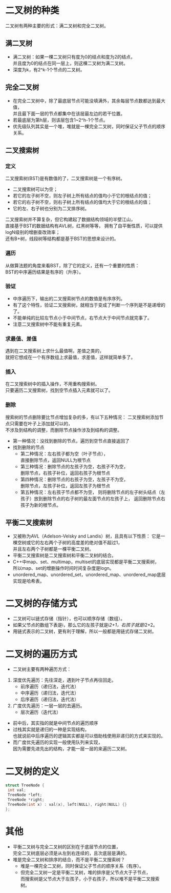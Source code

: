 # ⼆叉树的种类 
⼆叉树有两种主要的形式：满⼆叉树和完全⼆叉树。
## 满⼆叉树
- 满⼆叉树：如果⼀棵⼆叉树只有度为0的结点和度为2的结点，  
  并且度为0的结点在同⼀层上，则这棵⼆叉树为满⼆叉树。
- 深度为k，有2^k-1个节点的⼆叉树。
## 完全⼆叉树
- 在完全⼆叉树中，除了最底层节点可能没填满外，其余每层节点数都达到最⼤值，  
  并且最下⾯⼀层的节点都集中在该层最左边的若⼲位置。
- 若最底层为第h层，则该层包含1~2^h-1个节点。
- 优先级队列其实是⼀个堆，堆就是⼀棵完全⼆叉树，同时保证⽗⼦节点的顺序关系。
## ⼆叉搜索树
### 定义
⼆叉搜索树(BST)是有数值的了，⼆叉搜索树是⼀个有序树。
- ⼆叉搜索树可以为空；
- 若它的左⼦树不空，则左⼦树上所有结点的值均⼩于它的根结点的值；
- 若它的右⼦树不空，则右⼦树上所有结点的值均⼤于它的根结点的值；
- 它的左、右⼦树也分别为⼆叉排序树。
  
二叉搜索树并不算复杂，但它构建起了数据结构领域的半壁江山，  
直接基于BST的数据结构有AVL树，红黑树等等，
拥有了自平衡性质，可以提供logN级别的增删查改效率；  
还有B+树，线段树等结构都是基于BST的思想来设计的。
### 遍历
从做算法题的角度来看BST，除了它的定义，还有一个重要的性质：  
BST的中序遍历结果是有序的（升序）。
### 验证
- 中序遍历下，输出的⼆叉搜索树节点的数值是有序序列。
- 有了这个特性，验证⼆叉搜索树，就相当于变成了判断⼀个序列是不是递增的了。
- 不能单纯的⽐较左节点⼩于中间节点，右节点⼤于中间节点就完事了。
- 注意⼆叉搜索树中不能有重复元素。
### 求最值、差值
遇到在⼆叉搜索树上求什么最值啊，差值之类的，  
就把它想成在⼀个有序数组上求最值，求差值，这样就简单多了。
### 插入
在⼆叉搜索树中的插⼊操作，不⽤重构搜索树。  
只要遍历⼆叉搜索树，找到空节点插⼊元素就可以了。
### 删除
搜索树的节点删除要⽐节点增加复杂的多，有以下五种情况：
⼆叉搜索树添加节点只需要在叶⼦上添加就可以的，  
不涉及到结构的调整，⽽删除节点操作涉及到结构的调整。
- 第⼀种情况：没找到删除的节点，遍历到空节点直接返回了
- 找到删除的节点
  - 第⼆种情况：左右孩⼦都为空（叶⼦节点），  
    直接删除节点，返回NULL为根节点
  - 第三种情况：删除节点的左孩⼦为空，右孩⼦不为空，  
    删除节点，右孩⼦补位，返回右孩⼦为根节点
  - 第四种情况：删除节点的右孩⼦为空，左孩⼦不为空，  
    删除节点，左孩⼦补位，返回左孩⼦为根节点
  - 第五种情况：左右孩⼦节点都不为空，
    则将删除节点的左⼦树头结点（左孩⼦）放到删除节点的右⼦树的最左⾯节点的左孩⼦上，
    返回删除节点右孩⼦为新的根节点。
## 平衡⼆叉搜索树
- ⼜被称为AVL（Adelson-Velsky and Landis）树，且具有以下性质：
  它是⼀棵空树或它的左右两个⼦树的⾼度差的绝对值不超过1，  
  并且左右两个⼦树都是⼀棵平衡⼆叉树。
- 平衡二叉搜索树是二叉搜索树和平衡二叉树的结合。
- C++中map、set、multimap，multiset的底层实现都是平衡⼆叉搜索树，  
  所以map、set的增删操作时间时间复杂度是logn。
- unordered_map、unordered_set，unordered_map、unordered_map底层实现是哈希表。


# ⼆叉树的存储⽅式
- ⼆叉树可以链式存储（指针），也可以顺序存储（数组）。
- 如果⽗节点的数组下表是i，那么它的左孩⼦就是i*2+1，右孩⼦就是i*2+2。
- ⽤链式表示的⼆叉树，更有利于理解，所以⼀般都是⽤链式存储⼆叉树。

# ⼆叉树的遍历⽅式
- ⼆叉树主要有两种遍历⽅式：
1. 深度优先遍历：先往深⾛，遇到叶⼦节点再往回⾛。
   - 前序遍历（递归法，迭代法）
   - 中序遍历（递归法，迭代法）
   - 后序遍历（递归法，迭代法）
2. ⼴度优先遍历：⼀层⼀层的去遍历。
   - 层次遍历（迭代法）

- 前中后，其实指的就是中间节点的遍历顺序
- 过栈其实就是递归的⼀种是实现结构，  
  也就说前中后序遍历的逻辑其实都是可以借助栈使⽤⾮递归的⽅式来实现的。
- ⽽⼴度优先遍历的实现⼀般使⽤队列来实现，  
  因为需要先进先出的结构，才能⼀层⼀层的来遍历⼆叉树。

# ⼆叉树的定义
```c++
struct TreeNode {
 int val;
 TreeNode *left;
 TreeNode *right;
 TreeNode(int x) : val(x), left(NULL), right(NULL) {}
};
```

# 其他
- 平衡⼆叉树与完全⼆叉树的区别在于底层节点的位置，  
  完全⼆叉树底层必须是从左到右连续的，且次底层是满的。
- 堆是完全⼆叉树和排序的结合，⽽不是平衡⼆叉搜索树？
  - 堆是⼀棵完全⼆叉树，同时保证⽗⼦节点的顺序关系（有序）。 
  - 但完全⼆叉树⼀定是平衡⼆叉树，堆的排序是⽗节点⼤于⼦节点，  
    ⽽搜索树是⽗节点⼤于左孩⼦，⼩于右孩⼦，所以堆不是平衡⼆叉搜索树。